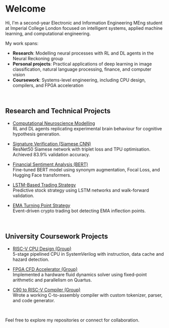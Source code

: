 # Welcome

Hi, I'm a second-year Electronic and Information Engineering MEng student at Imperial College London focused on intelligent systems, applied machine learning, and computational engineering.<br>

My work spans:
- **Research**: Modelling neural processes with RL and DL agents in the Neural Reckoning group
- **Personal projects**: Practical applications of deep learning in image classification, natural language processing, finance, and computer vision
- **Coursework**: Systems-level engineering, including CPU design, compilers, and FPGA acceleration

<br>

## Research and Technical Projects

- [Computational Neuroscience Modelling](https://github.com/C-Gibson20/computational-neuroscience-modelling)  
  RL and DL agents replicating experimental brain behaviour for cognitive hypothesis generation.

- [Signature Verification (Siamese CNN)](https://github.com/C-Gibson20/signature-verification)  
  ResNet50 Siamese network with triplet loss and TPU optimisation. Achieved 83.9% validation accuracy.

- [Financial Sentiment Analysis (BERT)](https://github.com/C-Gibson20/financial-sentiment-analysis)  
  Fine-tuned BERT model using synonym augmentation, Focal Loss, and Hugging Face transformers.

- [LSTM-Based Trading Strategy](https://github.com/C-Gibson20/lstm-strategy)  
  Predictive stock strategy using LSTM networks and walk-forward validation.

- [EMA Turning Point Strategy](https://github.com/C-Gibson20/ema-turning-point-strategy)  
  Event-driven crypto trading bot detecting EMA inflection points.

<br>

## University Coursework Projects

- [RISC-V CPU Design (Group)](https://github.com/C-Gibson20/RISC-V-Team17-CPU)  
  5-stage pipelined CPU in SystemVerilog with instruction, data cache and hazard detection.

- [FPGA CFD Accelerator (Group)](https://github.com/C-Gibson20/FPGA-Computational-Fluid-Dynamics-Accelerator)  
  Implemented a hardware fluid dynamics solver using fixed-point arithmetic and parallelism on Quartus.

- [C90 to RISC-V Compiler (Group)](https://github.com/C-Gibson20/C90-RISC-V-Compiler)  
  Wrote a working C-to-assembly compiler with custom tokenizer, parser, and code generator.

<br>

Feel free to explore my repositories or connect for collaboration.
